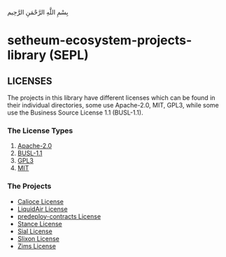 بِسْمِ اللَّهِ الرَّحْمَنِ الرَّحِيم

# setheum-ecosystem-projects-library (SEPL)

## LICENSES

The projects in this library have different licenses which can be found in their individual directories, some use Apache-2.0, MIT, GPL3, while some use the Business Source License 1.1 (BUSL-1.1).

### The License Types

1. [Apache-2.0](../../LICENSES/Apache-2.0.md)
2. [BUSL-1.1](../../LICENSES/BUSL-1.1.md)
3. [GPL3](../../LICENSES/GPL3.md)
4. [MIT](../../LICENSES/MIT.md)

### The Projects

- [Calioce License](https://github.com/Setheum-Labs/Calioce/blob/main/LICENSE.md)
- [LiquidAir License](https://github.com/Setheum-Labs/LiquidAir/blob/main/LICENSE.md)
- [predeploy-contracts License](https://github.com/Setheum-Labs/predeploy-contracts/blob/master/LICENSE.md)
- [Stance License](https://github.com/Setheum-Labs/Stance/blob/main/LICENSE.md)
- [Sial License](https://github.com/Setheum-Labs/Sial/blob/main/LICENSE.md)
- [Slixon License](https://github.com/Setheum-Labs/Slixon/blob/main/LICENSE.md)
- [Zims License](https://github.com/Setheum-Labs/Zims/blob/main/LICENSE.md)
